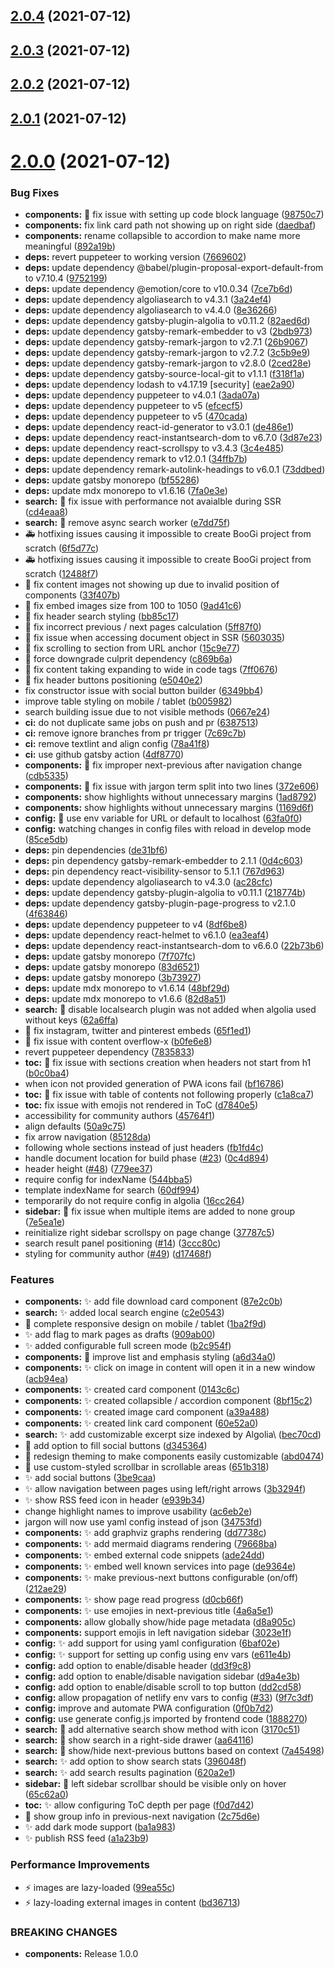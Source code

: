 ## [2.0.4](https://github.com/glssn/boogi/compare/v2.0.3...v2.0.4) (2021-07-12)



## [2.0.3](https://github.com/glssn/boogi/compare/v2.0.2...v2.0.3) (2021-07-12)



## [2.0.2](https://github.com/glssn/boogi/compare/v2.0.1...v2.0.2) (2021-07-12)



## [2.0.1](https://github.com/glssn/boogi/compare/v2.0.0...v2.0.1) (2021-07-12)



# [2.0.0](https://github.com/glssn/boogi/compare/60df99447af563aba96c98ede16cc19ada41233b...v2.0.0) (2021-07-12)


### Bug Fixes

* **components:** :bug: fix issue with setting up code block language ([98750c7](https://github.com/glssn/boogi/commit/98750c73eddef784a969723a8e31dc45caef7a03))
* **components:** fix link card path not showing up on right side ([daedbaf](https://github.com/glssn/boogi/commit/daedbafc5c68d8859d5945d8840730d686d556c7))
* **components:** rename collapsible to accordion to make name more meaningful ([892a19b](https://github.com/glssn/boogi/commit/892a19b9d62ff6174e3bb8a5a143c5d5e4caaf2b))
* **deps:** revert puppeteer to working version ([7669602](https://github.com/glssn/boogi/commit/7669602627ee47afceeb41e8ae51a1ee34b67513))
* **deps:** update dependency @babel/plugin-proposal-export-default-from to v7.10.4 ([9752199](https://github.com/glssn/boogi/commit/975219952ac6c43ef6eb419a184fc7660ca586f1))
* **deps:** update dependency @emotion/core to v10.0.34 ([7ce7b6d](https://github.com/glssn/boogi/commit/7ce7b6def666cb3fa36cd8164e28f73105d12a23))
* **deps:** update dependency algoliasearch to v4.3.1 ([3a24ef4](https://github.com/glssn/boogi/commit/3a24ef48e5bc376996a31c8835a643de4f700cac))
* **deps:** update dependency algoliasearch to v4.4.0 ([8e36266](https://github.com/glssn/boogi/commit/8e36266c97628883f0ecfc8460f02c7d193b3ef2))
* **deps:** update dependency gatsby-plugin-algolia to v0.11.2 ([82aed6d](https://github.com/glssn/boogi/commit/82aed6d32c2f574dc997e424357cff9c74f4a565))
* **deps:** update dependency gatsby-remark-embedder to v3 ([2bdb973](https://github.com/glssn/boogi/commit/2bdb973100c1af85ef63889921288e0872f38bb7))
* **deps:** update dependency gatsby-remark-jargon to v2.7.1 ([26b9067](https://github.com/glssn/boogi/commit/26b90673a0bfcc506c88ff20520f6c26e7c9a56d))
* **deps:** update dependency gatsby-remark-jargon to v2.7.2 ([3c5b9e9](https://github.com/glssn/boogi/commit/3c5b9e9baad568fed1aeb6f1dd6c5221ee80fe9c))
* **deps:** update dependency gatsby-remark-jargon to v2.8.0 ([2ced28e](https://github.com/glssn/boogi/commit/2ced28e9b7a56c6b3984d0d7ad54165d467a2fcd))
* **deps:** update dependency gatsby-source-local-git to v1.1.1 ([f318f1a](https://github.com/glssn/boogi/commit/f318f1a7696585e61874071b219423ac4fc133c1))
* **deps:** update dependency lodash to v4.17.19 [security] ([eae2a90](https://github.com/glssn/boogi/commit/eae2a900893a93f865f61effab42739bc0899936))
* **deps:** update dependency puppeteer to v4.0.1 ([3ada07a](https://github.com/glssn/boogi/commit/3ada07a7bf9795393ea5a2463a7e714cdbdf4405))
* **deps:** update dependency puppeteer to v5 ([efcecf5](https://github.com/glssn/boogi/commit/efcecf5d7f6a7ee35d262b33b0502124058b3c87))
* **deps:** update dependency puppeteer to v5 ([470cada](https://github.com/glssn/boogi/commit/470cada1e03d162b07adaf473a1c8234456ed4e9))
* **deps:** update dependency react-id-generator to v3.0.1 ([de486e1](https://github.com/glssn/boogi/commit/de486e1c4b8daf5415dfeffe77e389aa40c40741))
* **deps:** update dependency react-instantsearch-dom to v6.7.0 ([3d87e23](https://github.com/glssn/boogi/commit/3d87e23a8ef5b9ea69d470051b140ae2f5b92b91))
* **deps:** update dependency react-scrollspy to v3.4.3 ([3c4e485](https://github.com/glssn/boogi/commit/3c4e485aef0ec634dd51eca1f27001a6b3896638))
* **deps:** update dependency remark to v12.0.1 ([34ffb7b](https://github.com/glssn/boogi/commit/34ffb7b87e596e7e371c0aab1ab1fd7351aedec6))
* **deps:** update dependency remark-autolink-headings to v6.0.1 ([73ddbed](https://github.com/glssn/boogi/commit/73ddbedb3abeb25dfc09f006b2646d9508c81585))
* **deps:** update gatsby monorepo ([bf55286](https://github.com/glssn/boogi/commit/bf55286cb66f3ac85041884cc57d60c711bcd440))
* **deps:** update mdx monorepo to v1.6.16 ([7fa0e3e](https://github.com/glssn/boogi/commit/7fa0e3e265a2b7da8c347f9a9f820b08fc33e4fc))
* **search:** :bug: fix issue with performance not avaialble during SSR ([cd4eaa8](https://github.com/glssn/boogi/commit/cd4eaa8b186bdc703a787c32702e8462bd425ea7))
* **search:** :bug: remove async search worker ([e7dd75f](https://github.com/glssn/boogi/commit/e7dd75fd27f54934684b3c1de511b226ac2e8fc3))
* :ambulance: hotfixing issues causing it impossible to create BooGi project from scratch ([6f5d77c](https://github.com/glssn/boogi/commit/6f5d77ca2ed1397bf9a27fb6b89b68e40e00637a))
* :ambulance: hotfixing issues causing it impossible to create BooGi project from scratch ([12488f7](https://github.com/glssn/boogi/commit/12488f7f18f2abc76d84c87386afe3e724869805))
* :bug: fix content images not showing up due to invalid position of components ([33f407b](https://github.com/glssn/boogi/commit/33f407b4324a1c14d3c3fd447c0c856759b73b3f))
* :bug: fix embed images size from 100 to 1050 ([9ad41c6](https://github.com/glssn/boogi/commit/9ad41c6ca546c3a17d61d73679c174dc51884019))
* :bug: fix header search styling ([bb85c17](https://github.com/glssn/boogi/commit/bb85c17862c447482da5d22ecadfc77b0fc0b952))
* :bug: fix incorrect previous / next pages calculation ([5ff87f0](https://github.com/glssn/boogi/commit/5ff87f07b1f36e7f7cdb3659f4bdd9e7fe99536d))
* :bug: fix issue when accessing document object in SSR ([5603035](https://github.com/glssn/boogi/commit/5603035f77a60499350f8dbb56d191579db2c5f4))
* :bug: fix scrolling to section from URL anchor ([15c9e77](https://github.com/glssn/boogi/commit/15c9e776ad6546f89de5c3d5088d5f72ec56d911))
* :bug: force downgrade culprit dependency ([c869b6a](https://github.com/glssn/boogi/commit/c869b6a56eea20a9b11209b6c5351d859b5f9bab))
* :lipstick: fix content taking expanding to wide in code tags ([7ff0676](https://github.com/glssn/boogi/commit/7ff067665180360d74a7b63e22a253dacc7e79ab))
* :lipstick: fix header buttons positioning ([e5040e2](https://github.com/glssn/boogi/commit/e5040e28ffdee10043996e8df8090c2960b4634a))
* fix constructor issue with social button builder ([6349bb4](https://github.com/glssn/boogi/commit/6349bb44de74701134d4146e17ffebe2025f1051))
* improve table styling on mobile / tablet ([b005982](https://github.com/glssn/boogi/commit/b00598254829f32fbb2f79e4408d0661cfd1cc4d))
* search building issue due to not visible methods ([0667e24](https://github.com/glssn/boogi/commit/0667e247399cce9cd4b82ed569db16a2ead41f10))
* **ci:** do not duplicate same jobs on push and pr ([6387513](https://github.com/glssn/boogi/commit/63875138ce7bc2b81d94b73696b9bf8e2c1f80b1))
* **ci:** remove ignore branches from pr trigger ([7c69c7b](https://github.com/glssn/boogi/commit/7c69c7bc16b5a62ff716554a278b1fd38729ed39))
* **ci:** remove textlint and align config ([78a41f8](https://github.com/glssn/boogi/commit/78a41f87c9c6f30597596133c8db016313ade713))
* **ci:** use github gatsby action ([4df8770](https://github.com/glssn/boogi/commit/4df87704185ddaf32a60a40b98b37a3194052deb))
* **components:** :bug: fix improper next-previous after navigation change ([cdb5335](https://github.com/glssn/boogi/commit/cdb53353790aaa259fee823776eaa04bf7f815f8))
* **components:** :bug: fix issue with jargon term split into two lines ([372e606](https://github.com/glssn/boogi/commit/372e606680522d101df0a8ab4b57092cf0a215e2))
* **components:** show highlights without unnecessary margins ([1ad8792](https://github.com/glssn/boogi/commit/1ad8792425150178c16e8bb907e06f0556cab877))
* **components:** show highlights without unnecessary margins ([1169d6f](https://github.com/glssn/boogi/commit/1169d6f4e3b02a14e3d68f5225826b627e888e5a))
* **config:** :bug: use env variable for URL or default to localhost ([63fa0f0](https://github.com/glssn/boogi/commit/63fa0f093030f2dffbb4e2c44c190f4010583bd4))
* **config:** watching changes in config files with reload in develop mode ([85ce5db](https://github.com/glssn/boogi/commit/85ce5dbd791a038da9558272a54a5a791e51c1b7))
* **deps:** pin dependencies ([de31bf6](https://github.com/glssn/boogi/commit/de31bf6a40072b95e393e242050a89b32dc83d5f))
* **deps:** pin dependency gatsby-remark-embedder to 2.1.1 ([0d4c603](https://github.com/glssn/boogi/commit/0d4c6035a04fc4222143c2afacb15aacd48275d0))
* **deps:** pin dependency react-visibility-sensor to 5.1.1 ([767d963](https://github.com/glssn/boogi/commit/767d9631e9fea730e37d6b05314ddf237e6e0d65))
* **deps:** update dependency algoliasearch to v4.3.0 ([ac28cfc](https://github.com/glssn/boogi/commit/ac28cfc1b6d079df2920ac52505aa0be708d25a4))
* **deps:** update dependency gatsby-plugin-algolia to v0.11.1 ([218774b](https://github.com/glssn/boogi/commit/218774bbe1738d3ba78840d374c684abd9780ef9))
* **deps:** update dependency gatsby-plugin-page-progress to v2.1.0 ([4f63846](https://github.com/glssn/boogi/commit/4f6384695dfe90bf9adb3ba8521361d261ba75fa))
* **deps:** update dependency puppeteer to v4 ([8df6be8](https://github.com/glssn/boogi/commit/8df6be86ff2d5db46b56f99757c6216e6474767e))
* **deps:** update dependency react-helmet to v6.1.0 ([ea3eaf4](https://github.com/glssn/boogi/commit/ea3eaf411decfa81c1ad92b22ea559daecfb485e))
* **deps:** update dependency react-instantsearch-dom to v6.6.0 ([22b73b6](https://github.com/glssn/boogi/commit/22b73b69a8e300d9d1514aac9d6213abdfbc5fc8))
* **deps:** update gatsby monorepo ([7f707fc](https://github.com/glssn/boogi/commit/7f707fc81d2e92246e06295a8ab0b75b413fc10b))
* **deps:** update gatsby monorepo ([83d6521](https://github.com/glssn/boogi/commit/83d6521c813abbc1020d84e33eff142b2f8a78d3))
* **deps:** update gatsby monorepo ([3b73927](https://github.com/glssn/boogi/commit/3b7392753c5a8b558305a01e561cf52dc3a19611))
* **deps:** update mdx monorepo to v1.6.14 ([48bf29d](https://github.com/glssn/boogi/commit/48bf29d93900a77bda4f7d481d6af0f94fee4bc8))
* **deps:** update mdx monorepo to v1.6.6 ([82d8a51](https://github.com/glssn/boogi/commit/82d8a51d5bf04e06f8ef7c2fdb96595d6a5eddae))
* **search:** :bug: disable localsearch plugin was not added when algolia used without keys ([62a6ffa](https://github.com/glssn/boogi/commit/62a6ffaeb6a3620114d94b259aa0d0cadc3a15d2))
* :bug: fix instagram, twitter and pinterest embeds ([65f1ed1](https://github.com/glssn/boogi/commit/65f1ed1fb22143c85c4f26979fa75a83c691d805))
* :lipstick: fix issue with content overflow-x ([b0fe6e8](https://github.com/glssn/boogi/commit/b0fe6e8fc8fa49e8334d438c19641c7b1f916fc8))
* revert puppeteer dependency ([7835833](https://github.com/glssn/boogi/commit/7835833f91410fc1fcaadec14496534114440740))
* **toc:** :bug: fix issue with sections creation when headers not start from h1 ([b0c0ba4](https://github.com/glssn/boogi/commit/b0c0ba4b85dd427568f60962c8cd91bd1863d641))
* when icon not provided generation of PWA icons fail ([bf16786](https://github.com/glssn/boogi/commit/bf167869a9712569da76f07c8fdb67e6f4be2aa6))
* **toc:** :bug: fix issue with table of contents not following properly ([c1a8ca7](https://github.com/glssn/boogi/commit/c1a8ca7222ec24c2b71f156d40c4b8f6f5950c8c))
* **toc:** fix issue with emojis not rendered in ToC ([d7840e5](https://github.com/glssn/boogi/commit/d7840e5b7c99ca92e3d92d464543ca029e32d1d9))
* accessibility for community authors ([45764f1](https://github.com/glssn/boogi/commit/45764f16c35c9bf1a25f82a5cfad3ad30564be74))
* align defaults ([50a9c75](https://github.com/glssn/boogi/commit/50a9c752af9819eb9d3ef7522cfbd9e20a8c10c9))
* fix arrow navigation ([85128da](https://github.com/glssn/boogi/commit/85128dae3c819f5b2d9ea4c2d93358f2196bddf2))
* following whole sections instead of just headers ([fb1fd4c](https://github.com/glssn/boogi/commit/fb1fd4ceddd00d8d1528f6414575a90fc5a800c8))
* handle document location for build phase ([#23](https://github.com/glssn/boogi/issues/23)) ([0c4d894](https://github.com/glssn/boogi/commit/0c4d89437e509270a711cf90d8ba8a83a084a01f))
* header height ([#48](https://github.com/glssn/boogi/issues/48)) ([779ee37](https://github.com/glssn/boogi/commit/779ee37ffb61ede271fe05f4184dea4e4a5880d8))
* require config for indexName ([544bba5](https://github.com/glssn/boogi/commit/544bba58441a1214a8712ce70d8168bdbea56a9c))
* template indexName for search ([60df994](https://github.com/glssn/boogi/commit/60df99447af563aba96c98ede16cc19ada41233b))
* temporarily do not require config in algolia ([16cc264](https://github.com/glssn/boogi/commit/16cc26491782355871307646eddf905685bc47c0))
* **sidebar:** :bug: fix issue when multiple items are added to none group ([7e5ea1e](https://github.com/glssn/boogi/commit/7e5ea1e7d94a5f102d73afd595d89b65a17d3f15))
* reinitialize right sidebar scrollspy on page change ([37787c5](https://github.com/glssn/boogi/commit/37787c51d35e4fcc0195060b9337f1b66a3c3f4f))
* search result panel positioning ([#14](https://github.com/glssn/boogi/issues/14)) ([3ccc80c](https://github.com/glssn/boogi/commit/3ccc80c6991d463bcd0839a5fdb168a0a34812e2))
* styling for community author ([#49](https://github.com/glssn/boogi/issues/49)) ([d17468f](https://github.com/glssn/boogi/commit/d17468f9b3505a0fe41180c0612d4523cd743b29))


### Features

* **components:** :sparkles: add file download card component ([87e2c0b](https://github.com/glssn/boogi/commit/87e2c0bf52dbe52591fc48bc60525786e171bdbb))
* **search:** :sparkles: added local search engine ([c2e0543](https://github.com/glssn/boogi/commit/c2e05431c03e70ac4d945e0ab53700b87c2c3a85))
* :iphone: complete responsive design on mobile / tablet ([1ba2f9d](https://github.com/glssn/boogi/commit/1ba2f9df7ed0d3c072031b8b1585e89b3f650a91))
* :sparkles: add flag to mark pages as drafts ([909ab00](https://github.com/glssn/boogi/commit/909ab0033d7635eb7b6c2aca3410b703b14e12b0))
* :sparkles: added configurable full screen mode ([b2c954f](https://github.com/glssn/boogi/commit/b2c954f998170116a0488709e8f254527806694a))
* **components:** :lipstick: improve list and emphasis styling ([a6d34a0](https://github.com/glssn/boogi/commit/a6d34a04c482fd7c32d5ea82ef66fe19aac662c4))
* **components:** :sparkles: click on image in content will open it in a new window ([acb94ea](https://github.com/glssn/boogi/commit/acb94ea651c40f4f94cd17700c23e2e845d4944c))
* **components:** :sparkles: created card component ([0143c6c](https://github.com/glssn/boogi/commit/0143c6cf97bf68f668e8eabd4c1e39d5e766c2a2))
* **components:** :sparkles: created collapsible / accordion component ([8bf15c2](https://github.com/glssn/boogi/commit/8bf15c23370048c4ff584ae92c10ec9a65404c45))
* **components:** :sparkles: created image card component ([a39a488](https://github.com/glssn/boogi/commit/a39a4882cbe7602131aa240102d20a1696ce6ce3))
* **components:** :sparkles: created link card component ([60e52a0](https://github.com/glssn/boogi/commit/60e52a0b92296ab69d979c2dec543e68e75874e2))
* **search:** :sparkles: add customizable excerpt size indexed by Algolia\ ([bec70cd](https://github.com/glssn/boogi/commit/bec70cdc26657d904b08d419a6e43ab77e9b2218))
* :lipstick: add option to fill social buttons ([d345364](https://github.com/glssn/boogi/commit/d345364a1b7b2c84cab62d20a355042b7f6a0a12))
* :lipstick: redesign theming to make components easily customizable ([abd0474](https://github.com/glssn/boogi/commit/abd04749786bf68b03ba42b14b429958b0a85e71))
* :lipstick: use custom-styled scrollbar in scrollable areas ([651b318](https://github.com/glssn/boogi/commit/651b31850d13aa7d0177acfb1c8ae755858db850))
* :sparkles: add social buttons ([3be9caa](https://github.com/glssn/boogi/commit/3be9caa1be37f52325c73dd2c0778b9cbc6c6254))
* :sparkles: allow navigation between pages using left/right arrows ([3b3294f](https://github.com/glssn/boogi/commit/3b3294fa8bde4387762cc777ed9062aef32d9f51))
* :sparkles: show RSS feed icon in header ([e939b34](https://github.com/glssn/boogi/commit/e939b34e372626e5807fb91fc4ff91fd298f97aa))
* change highlight names to improve usability ([ac6eb2e](https://github.com/glssn/boogi/commit/ac6eb2ee028ca43e7c4b369c0d473873f5a3a7a9))
* jargon will now use yaml config instead of json ([34753fd](https://github.com/glssn/boogi/commit/34753fdb9b3d881f54c7c45283aa28b166315e57))
* **components:** :sparkles: add graphviz graphs rendering ([dd7738c](https://github.com/glssn/boogi/commit/dd7738c2f7dec3b596cb6a679d9a5948331c39fe))
* **components:** :sparkles: add mermaid diagrams rendering ([79668ba](https://github.com/glssn/boogi/commit/79668baeef504b1082d25c7386f7a2717eece914))
* **components:** :sparkles: embed external code snippets ([ade24dd](https://github.com/glssn/boogi/commit/ade24dd41e14b18d625dfb0c6c7118b038db0cd6))
* **components:** :sparkles: embed well known services into page ([de9364e](https://github.com/glssn/boogi/commit/de9364e92349ef895d3d3a740e40e2a973a317f2))
* **components:** :sparkles: make previous-next buttons configurable (on/off) ([212ae29](https://github.com/glssn/boogi/commit/212ae29a7e10151700a7d230d3189232fa21d7be))
* **components:** :sparkles: show page read progress ([d0cb66f](https://github.com/glssn/boogi/commit/d0cb66fa7f38699dfd9c50f47fb4a632516a1529))
* **components:** :sparkles: use emojies in next-previous title ([4a6a5e1](https://github.com/glssn/boogi/commit/4a6a5e1350a5bfeb9cf4d902a3195ea51848b6ef))
* **components:** allow globally show/hide page metadata ([d8a905c](https://github.com/glssn/boogi/commit/d8a905c2e808033c661884f29778453e1a0ac128))
* **components:** support emojis in left navigation sidebar ([3023e1f](https://github.com/glssn/boogi/commit/3023e1f8972e175a4e3982d684b1c22d332bdbc3))
* **config:** :sparkles: add support for using yaml configuration ([6baf02e](https://github.com/glssn/boogi/commit/6baf02eb31f90aad86e560b9345b0555c1cbab88))
* **config:** :sparkles: support for setting up config using env vars ([e611e4b](https://github.com/glssn/boogi/commit/e611e4bd079535af05a50f0ebf25dd92b129f4d3))
* **config:** add option to enable/disable header ([dd3f9c8](https://github.com/glssn/boogi/commit/dd3f9c8f99eee17a02d8004a000c6d6bc568a06f))
* **config:** add option to enable/disable navigation sidebar ([d9a4e3b](https://github.com/glssn/boogi/commit/d9a4e3bfab5c0f15e7f8defa65199e5a021032ae))
* **config:** add option to enable/disable scroll to top button ([dd2cd58](https://github.com/glssn/boogi/commit/dd2cd58ed7ccdc73718b489c5fd4e0a0ddc3c7a5))
* **config:** allow propagation of netlify env vars to config ([#33](https://github.com/glssn/boogi/issues/33)) ([9f7c3df](https://github.com/glssn/boogi/commit/9f7c3dfe78d8687029b5ce8e4517156d59a4c98e))
* **config:** improve and automate PWA configuration ([0f0b7d2](https://github.com/glssn/boogi/commit/0f0b7d2358f419fa80dc95b2d7a62775b4b3a28a))
* **config:** use generate config.js imported by frontend code ([1888270](https://github.com/glssn/boogi/commit/1888270c0d9d03602324dfcd4b2d6f9f96cabed1))
* **search:** :lipstick: add alternative search show method with icon ([3170c51](https://github.com/glssn/boogi/commit/3170c517f604ea02f06ab95383998b8aec6b1ce6))
* **search:** :lipstick: show search in a right-side drawer ([aa64116](https://github.com/glssn/boogi/commit/aa6411639ea979aac49d7cb228dd17afbdcc1e93))
* **search:** :lipstick: show/hide next-previous buttons based on context ([7a45498](https://github.com/glssn/boogi/commit/7a45498607a07094b17855ee1bdd1406dbeddbf8))
* **search:** :sparkles: add option to show search stats ([396048f](https://github.com/glssn/boogi/commit/396048fe0bf91b3e4b07bfd767d501e3dfc7f2ea))
* **search:** :sparkles: add search results pagination ([620a2e1](https://github.com/glssn/boogi/commit/620a2e1e03ab291ffd54bffeff311d0139e8b62b))
* **sidebar:** :lipstick: left sidebar scrollbar should be visible only on hover ([65c62a0](https://github.com/glssn/boogi/commit/65c62a027ae296a8190d897943c18cb90764a97f))
* **toc:** :sparkles: allow configuring ToC depth per page ([f0d7d42](https://github.com/glssn/boogi/commit/f0d7d424bd5604382cd8adeeb30ca9e59f50c32c))
* :lipstick: show group info in previous-next navigation ([2c75d6e](https://github.com/glssn/boogi/commit/2c75d6e25b74e34336e6f1384456bac6a80ca9ac))
* :sparkles: add dark mode support ([ba1a983](https://github.com/glssn/boogi/commit/ba1a98309abcad0d99fa7c319db36af6e1670f99))
* :sparkles: publish RSS feed ([a1a23b9](https://github.com/glssn/boogi/commit/a1a23b9cd96694f3b7a9cd9c33b585417045d1bd))


### Performance Improvements

* :zap: images are lazy-loaded ([99ea55c](https://github.com/glssn/boogi/commit/99ea55c25104db6b603475c2a37984ecea03896a))
* :zap: lazy-loading external images in content ([bd36713](https://github.com/glssn/boogi/commit/bd36713a30847fe9522ad2c5ea2787d03d0366c7))


### BREAKING CHANGES

* **components:** Release 1.0.0



